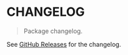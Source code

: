 # CHANGELOG

> Package changelog.

See [GitHub Releases](https://github.com/stdlib-js/constants-complex64-nan/releases) for the changelog.